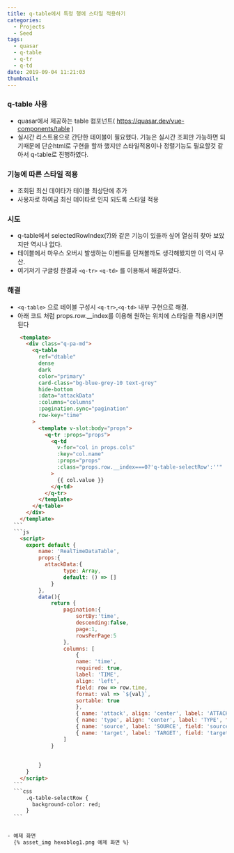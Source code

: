 ```yaml
---
title: q-table에서 특정 행에 스타일 적용하기
categories:
  - Projects
  - Seed
tags:
  - quasar
  - q-table
  - q-tr
  - q-td
date: 2019-09-04 11:21:03
thumbnail:
---
```

### q-table 사용
  - quasar에서 제공하는 table 컴포넌트( https://quasar.dev/vue-components/table )
  - 실시간 리스트용으로 간단한 테이블이 필요했다. 기능은 실시간 조회만 가능하면 되기때문에 단순html로 구현을 할까 했지만 스타일적용이나 정렬기능도 필요할것 같아서 q-table로 진행하였다.
  <!--more-->

### 기능에 따른 스타일 적용    
  - 조회된 최신 데이타가 테이블 최상단에 추가
  - 사용자로 하여금 최신 데이타로 인지 되도록 스타일 적용
  
### 시도
  - q-table에서 selectedRowIndex(?)와 같은 기능이 있을까 싶어 열심히 찾아 보았지만 역시나 없다.
  - 테이블에서 마우스 오버시 발생하는 이벤트를 던져볼까도 생각해봤지만 이 역시 무산.
  - 여기저기 구글링 한결과 `<q-tr>` `<q-td>` 를 이용해서 해결하였다.

### 해결
  - `<q-table>` 으로 테이블 구성시 `<q-tr>`,`<q-td>` 내부 구현으로 해결.
  - 아래 코드 처럼  props.row.__index를 이용해 원하는 위치에 스타일을 적용시키면 된다                  
  ```html
      <template>
        <div class="q-pa-md"> 
          <q-table
            ref="dtable"        
            dense
            dark
            color="primary"      
            card-class="bg-blue-grey-10 text-grey"        
            hide-bottom
            :data="attackData"
            :columns="columns"
            :pagination.sync="pagination"        
            row-key="time"            
          >
            <template v-slot:body="props">
              <q-tr :props="props">                                    
                <q-td
                  v-for="col in props.cols"              
                  :key="col.name"
                  :props="props"              
                  :class="props.row.__index===0?'q-table-selectRow':''" 
                >
                  {{ col.value }}
                </q-td>
              </q-tr>
            </template>  
          </q-table>
        </div>
      </template>
    ```
    ```js
      <script>
        export default {
            name: 'RealTimeDataTable',
            props:{
              attackData:{
                    type: Array,
                    default: () => []
                }
            },    
            data(){
                return {                    
                    pagination:{          
                        sortBy:'time',
                        descending:false,
                        page:1,
                        rowsPerPage:5
                    },
                    columns: [
                        {
                        name: 'time',
                        required: true,
                        label: 'TIME',
                        align: 'left',
                        field: row => row.time,
                        format: val => `${val}`,
                        sortable: true
                        },
                        { name: 'attack', align: 'center', label: 'ATTACK', field: 'attack', sortable: true, sort: (a, b) => parseInt(a, 10) - parseInt(b, 10) },
                        { name: 'type', align: 'center', label: 'TYPE', field: 'type', sortable: true },
                        { name: 'source', label: 'SOURCE', field: 'source', sortable: true },
                        { name: 'target', label: 'TARGET', field: 'target', sortable: true }
                    ]
                }
            
            
            }
        }
      </script>    
    ```
    ```css  
        .q-table-selectRow {
          background-color: red;            
        }
    ```
  
  
  - 예제 화면 
    {% asset_img hexoblog1.png 예제 화면 %}